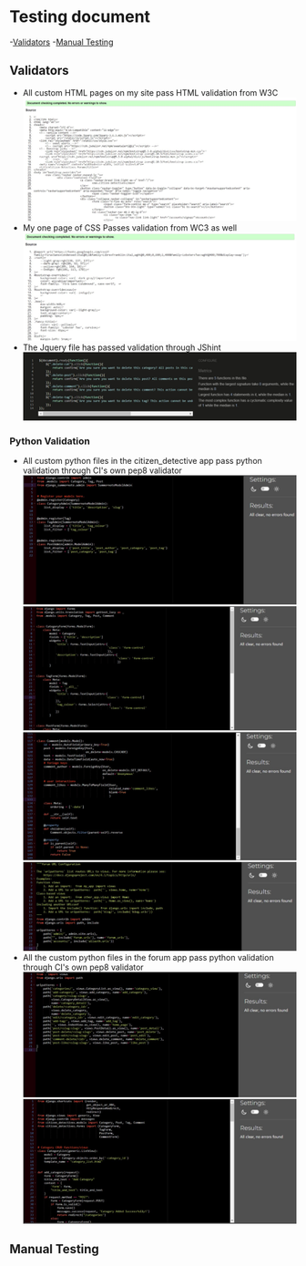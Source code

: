 # Testing document

-[Validators](#validators)
-[Manual Testing](#manual-testing)

## Validators

 -  All custom HTML pages on my site pass HTML validation from W3C 
 ![A screenshot showing the HTML validation from the W3C validator](static/assets/readme/html-validation-big.jpg)
 - My one page of CSS Passes validation from WC3 as well 
 ![A screenshot showing the CSS passing validation through the W3C validator](static/assets/readme/css-validation.jpg)
 - The Jquery file has passed validation through JShint
 ![A screenshot showing the JS file passing validtion from the JShint Jquery validator](static/assets/readme/jshint-validation.jpg)

 ### Python Validation
- All custom python files in the citizen_detective app pass python validation through CI's own pep8 validator
![The validation pass for admin.py](static/assets/readme/admin.py-validation.jpg)
![The validation pass for forms.py](static/assets/readme/forms.py-validation.jpg)
![The validation pass for models.py](static/assets/readme/models.py-validation.jpg)
![The validation pass for urls.py](static/assets/readme/urls.py-validation-cd.jpg)
- All the custom python files in the forum app pass python validation through CI's own pep8 validator
![The validation pass for urls.py](static/assets/readme/urls.py-validation-forum.jpg)
![The validation pass for views.py](static/assets/readme/views.py-testing.jpg)

## Manual Testing
